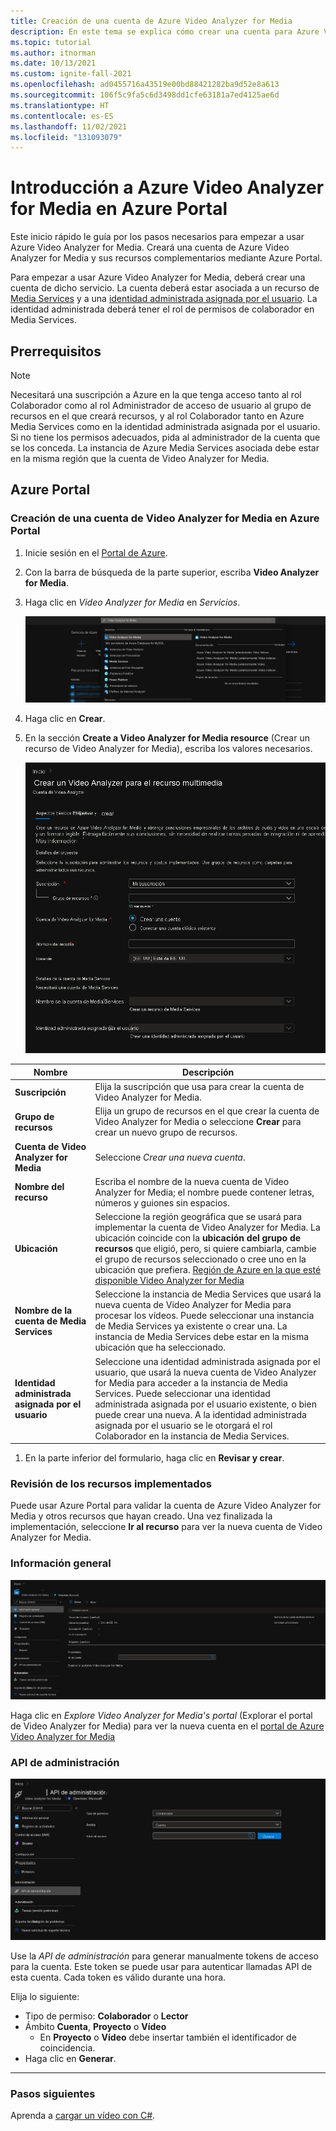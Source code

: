 ```yaml
---
title: Creación de una cuenta de Azure Video Analyzer for Media
description: En este tema se explica cómo crear una cuenta para Azure Video Analyzer for Media.
ms.topic: tutorial
ms.author: itnorman
ms.date: 10/13/2021
ms.custom: ignite-fall-2021
ms.openlocfilehash: ad0455716a43519e00bd88421282ba9d52e8a613
ms.sourcegitcommit: 106f5c9fa5c6d3498dd1cfe63181a7ed4125ae6d
ms.translationtype: HT
ms.contentlocale: es-ES
ms.lasthandoff: 11/02/2021
ms.locfileid: "131093079"
---
```

# <a name="get-started-with-azure-video-analyzer-for-media-in-azure-portal"></a>Introducción a Azure Video Analyzer for Media en Azure Portal

Este inicio rápido le guía por los pasos necesarios para empezar a usar Azure Video Analyzer for Media. Creará una cuenta de Azure Video Analyzer for Media y sus recursos complementarios mediante Azure Portal.

Para empezar a usar Azure Video Analyzer for Media, deberá crear una cuenta de dicho servicio. La cuenta deberá estar asociada a un recurso de [Media Services][docs-ms] y a una [identidad administrada asignada por el usuario][docs-uami]. La identidad administrada deberá tener el rol de permisos de colaborador en Media Services.

## <a name="prerequisites"></a>Prerrequisitos
> [!NOTE]
> Necesitará una suscripción a Azure en la que tenga acceso tanto al rol Colaborador como al rol Administrador de acceso de usuario al grupo de recursos en el que creará recursos, y al rol Colaborador tanto en Azure Media Services como en la identidad administrada asignada por el usuario. Si no tiene los permisos adecuados, pida al administrador de la cuenta que se los conceda. La instancia de Azure Media Services asociada debe estar en la misma región que la cuenta de Video Analyzer for Media.


## <a name="azure-portal"></a>Azure Portal

### <a name="create-a-video-analyzer-for-media-account-in-the-azure-portal"></a>Creación de una cuenta de Video Analyzer for Media en Azure Portal

1. Inicie sesión en el [Portal de Azure](https://portal.azure.com/).
1. Con la barra de búsqueda de la parte superior, escriba **Video Analyzer for Media**.
1. Haga clic en *Video Analyzer for Media* en *Servicios*.

    ![Imagen de la barra de búsqueda](media/create-video-analyzer-for-media-account/search-bar1.png)

1. Haga clic en **Crear**.
1. En la sección **Create a Video Analyzer for Media resource** (Crear un recurso de Video Analyzer for Media), escriba los valores necesarios.

    ![Imagen de creación de una cuenta](media/create-video-analyzer-for-media-account/create-account-blade.png)

 
| Nombre | Descripción |
| ---|---|
|**Suscripción**|Elija la suscripción que usa para crear la cuenta de Video Analyzer for Media.|
|**Grupo de recursos**|Elija un grupo de recursos en el que crear la cuenta de Video Analyzer for Media o seleccione **Crear** para crear un nuevo grupo de recursos.|
|**Cuenta de Video Analyzer for Media**|Seleccione *Crear una nueva cuenta*.|
|**Nombre del recurso**|Escriba el nombre de la nueva cuenta de Video Analyzer for Media; el nombre puede contener letras, números y guiones sin espacios.|
|**Ubicación**|Seleccione la región geográfica que se usará para implementar la cuenta de Video Analyzer for Media. La ubicación coincide con la **ubicación del grupo de recursos** que eligió, pero, si quiere cambiarla, cambie el grupo de recursos seleccionado o cree uno en la ubicación que prefiera. [Región de Azure en la que esté disponible Video Analyzer for Media](https://azure.microsoft.com/global-infrastructure/services/?products=cognitive-services&regions=all)|
|**Nombre de la cuenta de Media Services**|Seleccione la instancia de Media Services que usará la nueva cuenta de Video Analyzer for Media para procesar los vídeos. Puede seleccionar una instancia de Media Services ya existente o crear una. La instancia de Media Services debe estar en la misma ubicación que ha seleccionado.| 
|**Identidad administrada asignada por el usuario**|Seleccione una identidad administrada asignada por el usuario, que usará la nueva cuenta de Video Analyzer for Media para acceder a la instancia de Media Services. Puede seleccionar una identidad administrada asignada por el usuario existente, o bien puede crear una nueva. A la identidad administrada asignada por el usuario se le otorgará el rol Colaborador en la instancia de Media Services.|

1. En la parte inferior del formulario, haga clic en **Revisar y crear**.

### <a name="review-deployed-resource"></a>Revisión de los recursos implementados

Puede usar Azure Portal para validar la cuenta de Azure Video Analyzer for Media y otros recursos que hayan creado. Una vez finalizada la implementación, seleccione **Ir al recurso** para ver la nueva cuenta de Video Analyzer for Media.

### <a name="overview"></a>Información general

![Imagen de información general](media/create-video-analyzer-for-media-account/overview-screenshot.png)

Haga clic en *Explore Video Analyzer for Media's portal* (Explorar el portal de Video Analyzer for Media) para ver la nueva cuenta en el [portal de Azure Video Analyzer for Media](https://aka.ms/vi-portal-link)

### <a name="management-api"></a>API de administración

![Imagen de la generación de tokens de acceso](media/create-video-analyzer-for-media-account/generate-access-token.png)

Use la *API de administración* para generar manualmente tokens de acceso para la cuenta.
Este token se puede usar para autenticar llamadas API de esta cuenta. Cada token es válido durante una hora.

Elija lo siguiente:
* Tipo de permiso: **Colaborador** o **Lector**
* Ámbito **Cuenta**, **Proyecto** o **Vídeo**
    * En **Proyecto** o **Vídeo** debe insertar también el identificador de coincidencia.
* Haga clic en **Generar**.

---

### <a name="next-steps"></a>Pasos siguientes

Aprenda a [cargar un vídeo con C#](https://github.com/Azure-Samples/media-services-video-indexer/tree/master/ApiUsage/ArmBased).


<!-- links -->
[docs-uami]: ../../active-directory/managed-identities-azure-resources/overview.md
[docs-ms]: ../../media-services/latest/media-services-overview.md
[docs-role-contributor]: ../../role-based-access-control/built-in-roles.md#contibutor
[docs-contributor-on-ms]: ./add-contributor-role-on-the-media-service.md
